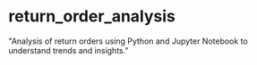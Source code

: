 # return_order_analysis
"Analysis of return orders using Python and Jupyter Notebook to understand trends and insights."
